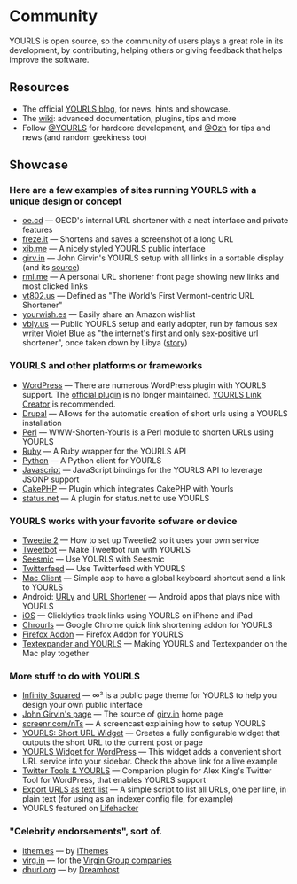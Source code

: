 Community
=========

YOURLS is open source, so the community of users plays a great role in its development, by contributing, helping others or giving feedback that helps improve the software.

## Resources

*   The official [YOURLS blog](http://blog.yourls.org), for news, hints and showcase.
*   The [wiki](http://yourls.org/wiki): advanced documentation, plugins, tips and more
*   Follow [@YOURLS](https://twitter.com/YOURLS) for hardcore development, and [@Ozh](https://twitter.com/ozh) for tips and news (and random geekiness too)

## Showcase

### Here are a few examples of sites running YOURLS with a unique design or concept

*   [oe.cd](http://oe.cd/) &mdash; 
	OECD's internal URL shortener with a neat interface and private features
*   [freze.it](http://freze.it/) &mdash; 
	Shortens and saves a screenshot of a long URL
*   [xib.me](http://xib.me/) &mdash; 
	A nicely styled YOURLS public interface
*   [girv.in](http://girv.in/) &mdash; 
	John Girvin's YOURLS setup with all links in a sortable display (and its [source](https://github.com/johngirvin/yourls-index-page))
*   [rml.me](http://rml.me/) &mdash; 
	A personal URL shortener front page showing new links and most clicked links
*   [vt802.us](http://vt802.us/) &mdash; 
	Defined as "The World's First Vermont-centric URL Shortener"
*   [yourwish.es](http://yourwish.es/) &mdash; 
	Easily share an Amazon wishlist
*   [vbly.us](http://vbly.us) &mdash; 
	Public YOURLS setup and early adopter, run by famous sex writer Violet Blue as "the internet's first and only sex-positive url shortener", once taken down by Libya ([story](http://www.readwriteweb.com/archives/libya_shuts_down_vbly_bitly_owly_next.php))

### YOURLS and other platforms or frameworks

*   [WordPress](http://wordpress.org/extend/plugins/search.php?q=yourls) &mdash; 
	There are numerous WordPress plugin with YOURLS support. The [official plugin](http://wordpress.org/extend/plugins/yourls-wordpress-to-twitter/) is no longer maintained. [YOURLS Link Creator](http://wordpress.org/extend/plugins/yourls-link-creator/) is recommended.
*   [Drupal](http://drupal.org/project/yourls) &mdash; 
	Allows for the automatic creation of short urls using a YOURLS installation
*   [Perl](http://github.com/pjain/WWW-Shorten-Yourls) &mdash; 
	WWW-Shorten-Yourls is a Perl module to shorten URLs using YOURLS
*   [Ruby](https://github.com/threestage/yourls) &mdash; 
	A Ruby wrapper for the YOURLS API
*   [Python](http://tflink.github.com/python-yourls/) &mdash; 
	A Python client for YOURLS
*   [Javascript](http://neocotic.com/yourls-api/) &mdash; 
	JavaScript bindings for the YOURLS API to leverage JSONP support
*   [CakePHP](https://github.com/driflash/CakePHP-YOURLS-Plugin) &mdash; 
	Plugin which integrates CakePHP with Yourls
*   [status.net](https://github.com/rthees/yourls-status-net) &mdash; 
	A plugin for status.net to use YOURLS

### YOURLS works with your favorite sofware or device

*   [Tweetie 2](http://www.eugenegordin.com/etc/how-to-use-your-custom-yourls-shortener-with-tweetie-2.html) &mdash; 
	How to set up Tweetie2 so it uses your own service
*   [Tweetbot](http://2fatdads.com/2012/02/how-to-make-yourls-org-work-in-tweetbot/) &mdash; 
	Make Tweetbot run with YOURLS
*   [Seesmic](http://christophe.rousee.fr/plugin-yourls-pour-seesmic-desktop-2) &mdash; 
	Use YOURLS with Seesmic
*   [Twitterfeed](http://blog.yourls.org/2011/09/how-to-use-twitterfeed-with-your-custom-yourls-url-shortener/) &mdash; 
	Use Twitterfeed with YOURLS
*   [Mac Client](http://timi.im/app/) &mdash; 
	Simple app to have a global keyboard shortcut send a link to YOURLS
*   Android: [URLy](https://play.google.com/store/apps/details?id=com.mndroid.apps.urly) and [URL Shortener](https://play.google.com/store/apps/details?id=de.keineantwort.android.urlshortener) &mdash; 
	Android apps that plays nice with YOURLS
*   [iOS](http://itunes.apple.com/us/app/clicklytics-track-clicks-on/id444008024?mt=8) &mdash; 
	Clicklytics track links using YOURLS on iPhone and iPad
*   [Chrourls](https://github.com/ukoms/Chrourls) &mdash; 
	Google Chrome quick link shortening addon for YOURLS
*   [Firefox Addon](https://addons.mozilla.org/en-us/firefox/addon/yourls-shortener/) &mdash; 
	Firefox Addon for YOURLS
*   [Textexpander and YOURLS](http://www.chrismarquardt.com/blog.php?id=7952283233607249761) &mdash; 
	Making YOURLS and Textexpander on the Mac play together

### More stuff to do with YOURLS

*   [Infinity Squared](https://github.com/tomslominski/infinity-squared) &mdash; 
	&#8734;&sup2; is a public page theme for YOURLS to help you design your own public interface
*   [John Girvin's page](https://github.com/johngirvin/yourls-index-page) &mdash; 
	The source of [girv.in](http://girv.in/) home page
*   [screenr.com/nTs](http://screenr.com/nTs) &mdash; 
	A screencast explaining how to setup YOURLS
*   [YOURLS: Short URL Widget](http://v007.me/836) &mdash; 
	Creates a fully configurable widget that outputs the short URL to the current post or page
*   [YOURLS Widget for WordPress](http://foolrulez.org/blog/2009/09/yourls-widget-released) &mdash; 
	This widget adds a convenient short URL service into your sidebar. Check the above link for a live example
*   [Twitter Tools & YOURLS](http://www.stewartallen.org/2010/08/yourls-twitter-tools-wordpress-plugin/) &mdash; 
	Companion plugin for Alex King's Twitter Tool for WordPress, that enables YOURLS support
*   [Export URLS as text list](http://code.google.com/p/yourls/issues/detail?id=137) &mdash; 
	A simple script to list all URLs, one per line, in plain text (for using as an indexer config file, for example)
*   YOURLS featured on [Lifehacker](http://lifehacker.com/5335216/make-your-own-url-shortening-service)

### "Celebrity endorsements", sort of.

*   [ithem.es](http://ithem.es/) &mdash;  by [iThemes](http://www.ithemes.com/)
*   [virg.in](http://virg.in/) &mdash;  for the [Virgin Group companies](http://www.virgin.com/)
*   [dhurl.org](http://dhurl.org/) &mdash;  by [Dreamhost](http://yourls.org/dreamhost)
